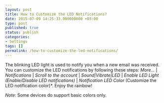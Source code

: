 ```yaml
---
layout: post
title: How to Customize the LED Notifications?
date: 2015-07-09 14:25:33.000000000 +03:00
type: post
published: true
status: publish
categories:
- Settings
tags: []
permalink: /how-to-customize-the-led-notifications/
---
```


The blinking LED light is used to notify you when a new email was received. You can customize the LED notifications by following these steps: *More...* \| *Notifications* \| *Scroll to the account* \| *Sound\|Vibrate\|LED* \| *Enable LED Light (Enable/Disable LED notifications)* \| *Notification LED Color* (Customize the LED notification color)*. Enjoy the rainbow!

*Note*: Some devices do support basic colors only.